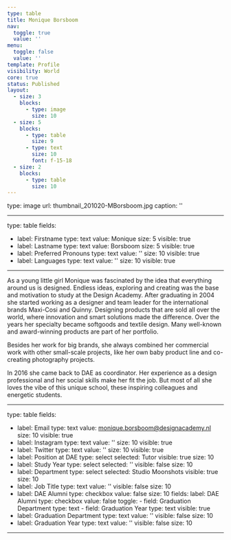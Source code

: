 ```yaml
---
type: table
title: Monique Borsboom
nav:
  toggle: true
  value: ''
menu:
  toggle: false
  value: ''
template: Profile
visibility: World
core: true
status: Published
layout:
  - size: 3
    blocks:
      - type: image
        size: 10
  - size: 5
    blocks:
      - type: table
        size: 9
      - type: text
        size: 10
        font: f-15-18
  - size: 2
    blocks:
      - type: table
        size: 10
---
```


type: image
url: thumbnail_201020-MBorsboom.jpg
caption: ''

---

type: table
fields:
  - label: Firstname
    type: text
    value: Monique
    size: 5
    visible: true
  - label: Lastname
    type: text
    value: Borsboom
    size: 5
    visible: true
  - label: Preferred Pronouns
    type: text
    value: ''
    size: 10
    visible: true
  - label: Languages
    type: text
    value: ''
    size: 10
    visible: true

---

As a young little girl Monique was fascinated by the idea that everything around us is designed. Endless ideas, exploring and creating was the base and motivation to study at the Design Academy. After graduating in 2004 she started working as a designer and team leader for the international brands Maxi-Cosi and Quinny. Designing products that are sold all over the world, where innovation and smart solutions made the difference. Over the years her specialty became softgoods and textile design. Many well-known and award-winning products are part of her portfolio.

Besides her work for big brands, she always combined her commercial work with other small-scale projects, like her own baby product line and co-creating photography projects.

In 2016 she came back to DAE as coordinator. Her experience as a design professional and her social skills make her fit the job. But most of all she loves the vibe of this unique school, these inspiring colleagues and energetic students.

---

type: table
fields:
  - label: Email
    type: text
    value: monique.borsboom@designacademy.nl
    size: 10
    visible: true
  - label: Instagram
    type: text
    value: ''
    size: 10
    visible: true
  - label: Twitter
    type: text
    value: ''
    size: 10
    visible: true
  - label: Position at DAE
    type: select
    selected: Tutor
    visible: true
    size: 10
  - label: Study Year
    type: select
    selected: ''
    visible: false
    size: 10
  - label: Department
    type: select
    selected: Studio Moonshots
    visible: true
    size: 10
  - label: Job Title
    type: text
    value: ''
    visible: false
    size: 10
  - label: DAE Alumni
    type: checkbox
    value: false
    size: 10
    fields:
      label: DAE Alumni
      type: checkbox
      value: false
      toggle:
        - field: Graduation Department
          type: text
        - field: Graduation Year
          type: text
    visible: true
  - label: Graduation Department
    type: text
    value: ''
    visible: false
    size: 10
  - label: Graduation Year
    type: text
    value: ''
    visible: false
    size: 10

---
